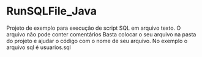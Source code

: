 # RunSQLFile_Java
Projeto de exemplo para execução de script SQL em arquivo texto.
O arquivo não pode conter comentários
Basta colocar o seu arquivo na pasta do projeto e ajudar o código com o nome de seu arquivo. No exemplo o arquivo sql é usuarios.sql
